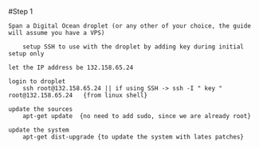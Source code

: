 #Step 1

	Span a Digital Ocean droplet (or any other of your choice, the guide will assume you have a VPS)

		setup SSH to use with the droplet by adding key during initial setup only

	let the IP address be 132.158.65.24

	login to droplet
		ssh root@132.158.65.24 || if using SSH -> ssh -I " key " root@132.158.65.24   {from linux shell}

	update the sources
		apt-get update	{no need to add sudo, since we are already root}

	update the system
		apt-get dist-upgrade {to update the system with lates patches}

	

	
